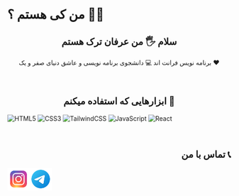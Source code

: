 # من کی هستم ؟ 🧑‍💻
<h2 align="center">سلام 🖐️ من عرفان ترک هستم </h2>
<p align="center">
برنامه نویس فرانت اند 💻 دانشجوی برنامه نویسی و عاشق دنیای صفر و یک ❤️
</p>

<br />

<h2 align="center">ابزارهایی که استفاده میکنم 🦾</h2> 

![HTML5](https://img.shields.io/badge/html5-%23E34F26.svg?style=for-the-badge&logo=html5&logoColor=white) ![CSS3](https://img.shields.io/badge/css3-%231572B6.svg?style=for-the-badge&logo=css3&logoColor=white)  ![TailwindCSS](https://img.shields.io/badge/tailwindcss-%2338B2AC.svg?style=for-the-badge&logo=tailwind-css&logoColor=white) ![JavaScript](https://img.shields.io/badge/javascript-%23323330.svg?style=for-the-badge&logo=javascript&logoColor=%23F7DF1E) ![React](https://img.shields.io/badge/react-%2320232a.svg?style=for-the-badge&logo=react&logoColor=%2361DAFB)

<br />

<h2 align="right">تماس با من 📞</h2>
<a href="https://instagram.com"><img width="50px" height="50px" align="left" src="https://github.com/ErfanTkh21/ErfanTkh21/blob/main/icons8-instagram-96.png?raw=true" alt="Instagream" /></a>
<a href="https://telegram.com"><img width="50px" height="50px" align="left" src="https://github.com/ErfanTkh21/ErfanTkh21/blob/main/icons8-telegram-96.png?raw=true" /></a>

